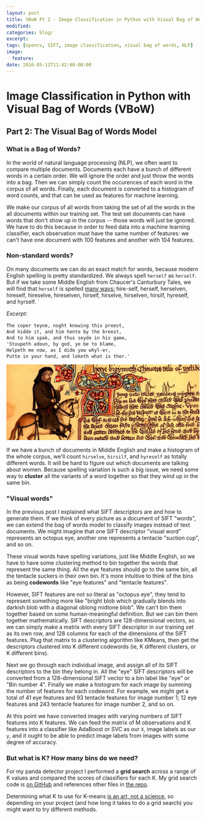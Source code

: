 ```yaml
---
layout: post
title: VBoW Pt 2 - Image Classification in Python with Visual Bag of Words (VBoW)
modified:
categories: blog/
excerpt:
tags: [opencv, SIFT, image classification, visual bag of words, NLP]
image:
  feature:
date: 2016-05-11T11:42:00-00:00
---
```


# Image Classification in Python with Visual Bag of Words (VBoW)

## Part 2: The Visual Bag of Words Model

### What is a Bag of Words?

In the world of natural language processing (NLP), we often want to compare multiple documents. Documents each have a bunch of different words in a certain order. We will ignore the order and just throw the words into a bag. Then we can simply count the occurences of each word in the corpus of all words. Finally, each document is converted to a histogram of word counts, and that can be used as features for machine learning.

We make our corpus of all words from taking the set of all the words in the all documents within our training set. The test set documents can have words that don't show up in the corpus -- those words will just be ignored. We have to do this because in order to feed data into a machine learning classifier, each observation must have the same number of features: we can't have one document with 100 features and another with 104 features.

### Non-standard words?

On many documents we can do an exact match for words, because modern English spelling is pretty standardized. We always spell `herself` as `herself`. But if we take some Middle English from Chaucer's Canturbury Tales, we will find that `herself` is spelled <a href='http://sites.fas.harvard.edu/~chaucer/spelling.htm'>many ways:</a> hire-self,  herself, herselven, hireself, hireselve, hireselven, hirself, hirselve, hirselven, hirsilf, hyreself, and hyrself.
`

*Excerpt:*

```
The coper teyne, noght knowing this preest,
And hidde it, and him hente by the breest,
And to him spak, and thus seyde in his game,
'Stoupeth adoun, by god, ye be to blame,
Helpeth me now, as I dide yow whyl-er,
Putte in your hand, and loketh what is ther.'
```

<img src='../../images/canterbury.jpg'></img>

If we have a bunch of documents in Middle English and make a histogram of the whole corpus, we'll count `hirselve`, `hirsilf`, and `hyreself` as totally different words. It will be hard to figure out which documents are talking about women. Because spelling variation is such a big issue, we need some way to **cluster** all the variants of a word together so that they wind up in the same bin.

### "Visual words"

In the previous post I explained what SIFT descriptors are and how to generate them. If we think of every picture as a document of SIFT "words", we can extend the bag of words model to classify images instead of text documents. We might imagine that one SIFT descriptor "visual word" represents an octopus eye, another one represents a tentacle "suction cup", and so on.

These visual words have spelling variations, just like Middle English, so we have to have some clustering method to bin together the words that represent the same thing. All the eye features should go to the same bin, all the tentacle suckers in their own bin. It's more intuitive to think of the bins as being **codewords** like "eye features" and "tentacle features".

However, SIFT features are not so literal as "octopus eye", they tend to represent something more like "bright blob which gradually blends into darkish blob with a diagonal oblong midtone blob". We can't bin them together based on some human-meaningful definition. But we can bin them together mathematically. SIFT descriptors are 128-dimensional vectors, so we can simply make a matrix with every SIFT descriptor in our training set as its own row, and 128 columns for each of the dimensions of the SIFT features. Plug that matrix to a clustering algorithm like KMeans, then get the descriptors clustered into K different codewords (ie, K different clusters, or K different bins).

Next we go through each individual image, and assign all of its SIFT descriptors to the bin they belong in. All the "eye" SIFT descriptors will be converted from a 128-dimensional SIFT vector to a bin label like "eye" or "Bin number 4".  Finally we make a histogram for each image by summing the number of features for each codeword. For example, we might get a total of 41 eye features and 93 tentacle features for image number 1; 12 eye features and 243 tentacle features for image number 2, and so on.

At this point we have converted images with varying numbers of SIFT features into K features. We can feed the matrix of M observations and K features into a classifier like AdaBoost or SVC as our `X`, image labels as our `y`, and it ought to be able to predict image labels from images with some degree of accuracy.

### But what is K? How many bins do we need?

For my panda detector project I performed a **grid search** across a range of K values and compared the scores of classifiers for each K. My grid search code is <a href="https://github.com/IanLondon/general_img_classifier/blob/master/K_grid_search.py">on GitHub</a> and references other files in <a href="https://github.com/IanLondon/general_img_classifier">the repo</a>.

Determining what K to use for K-means <a href="https://en.wikipedia.org/wiki/Determining_the_number_of_clusters_in_a_data_set">is an art, not a science</a>, so depending on your project (and how long it takes to do a grid search) you might want to try different methods.
